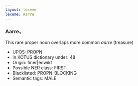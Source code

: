 ```yaml
---
layout: lexeme
lexeme: Aarre
---
```


###  Aarre₁

This rare proper noun overlaps more common *aarre* (treasure)
* UPOS:  PROPN
* in KOTUS dictionary under:  48
* Origin:  finer|enwikt
* Possible NER class:  FIRST
* Blacklisted:  PROPN-BLOCKING
* Semantic tags:  MALE

